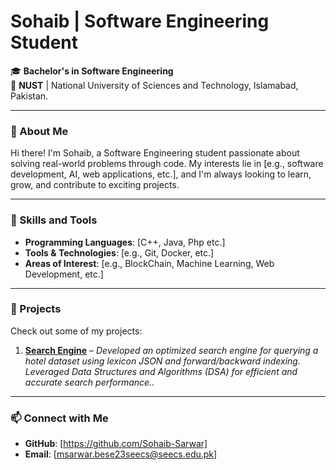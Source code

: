 #  Sohaib | Software Engineering Student  

🎓 **Bachelor's in Software Engineering**  
📍 **NUST** | National University of Sciences and Technology, Islamabad, Pakistan.

---

### 👋 About Me  
Hi there! I'm Sohaib, a Software Engineering student passionate about solving real-world problems through code. My interests lie in [e.g., software development, AI, web applications, etc.], and I'm always looking to learn, grow, and contribute to exciting projects.

---

### 🚀 Skills and Tools  
- **Programming Languages**: [C++, Java, Php etc.]  
- **Tools & Technologies**: [e.g., Git, Docker, etc.]  
- **Areas of Interest**: [e.g., BlockChain, Machine Learning, Web Development, etc.]  

---

### 📂 Projects  
Check out some of my projects:  
1. **[Search Engine](#)** – *Developed an optimized search engine for querying a hotel dataset using lexicon JSON and forward/backward indexing. Leveraged Data Structures and Algorithms (DSA) for efficient and accurate search performance..*  


---

### 📫 Connect with Me  
- **GitHub**: [https://github.com/Sohaib-Sarwar]   
- **Email**: [msarwar.bese23seecs@seecs.edu.pk]  
